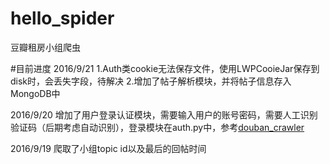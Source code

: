 # hello_spider
豆瓣租房小组爬虫

#目前进度
2016/9/21
1.Auth类cookie无法保存文件，使用LWPCooieJar保存到disk时，会丢失字段，待解决
2.增加了帖子解析模块，并将帖子信息存入MongoDB中

2016/9/20
增加了用户登录认证模块，需要输入用户的账号密码，需要人工识别验证码（后期考虑自动识别），登录模块在auth.py中，参考[douban_crawler](https://github.com/gt11799/douban_crawler)

2016/9/19
爬取了小组topic id以及最后的回帖时间
